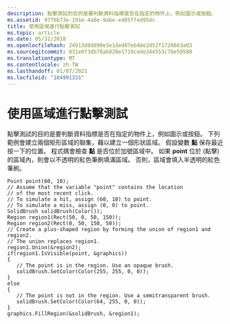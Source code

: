 ```yaml
---
description: 點擊測試的目的是要判斷資料指標是否在指定的物件上，例如圖示或按鈕。
ms.assetid: 9776b73e-191e-4a8e-9abe-e485ffed954c
title: 使用區域進行點擊測試
ms.topic: article
ms.date: 05/31/2018
ms.openlocfilehash: 24913d8d890e3e1ded87eb48e2d52f1726663a03
ms.sourcegitcommit: 831e8f3db78ab820e1710cede244553c70e50500
ms.translationtype: MT
ms.contentlocale: zh-TW
ms.lasthandoff: 01/07/2021
ms.locfileid: "104991331"
---
```

# <a name="hit-testing-with-a-region"></a>使用區域進行點擊測試

點擊測試的目的是要判斷資料指標是否在指定的物件上，例如圖示或按鈕。 下列範例會建立兩個矩形區域的聯集，藉以建立一個形狀區域。 假設變數 **點** 保存最近按一下的位置。 程式碼會檢查 **點** 是否位於加號區域中。 如果 **point** 位於 (點擊) 的區域內，則會以不透明的紅色筆刷填滿區域。 否則，區域會填入半透明的紅色筆刷。


```
Point point(60, 10);
// Assume that the variable "point" contains the location
// of the most recent click.
// To simulate a hit, assign (60, 10) to point.
// To simulate a miss, assign (0, 0) to point.
SolidBrush solidBrush(Color());
Region region1(Rect(50, 0, 50, 150));
Region region2(Rect(0, 50, 150, 50));
// Create a plus-shaped region by forming the union of region1 and region2.
// The union replaces region1.
region1.Union(&region2);
if(region1.IsVisible(point, &graphics))
{
   // The point is in the region. Use an opaque brush.
   solidBrush.SetColor(Color(255, 255, 0, 0));
}
else
{
   // The point is not in the region. Use a semitransparent brush.
   solidBrush.SetColor(Color(64, 255, 0, 0));
}
graphics.FillRegion(&solidBrush, &region1);
```



 

 



